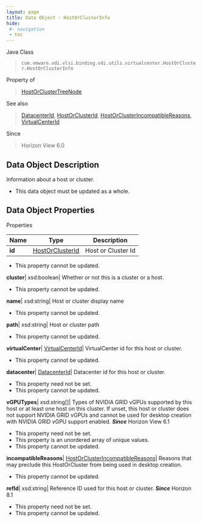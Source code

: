 ```yaml
---
layout: page
title: Data Object - HostOrClusterInfo
hide:
 #- navigation
 - toc
---
```






Java Class  
> `com.vmware.vdi.vlsi.binding.vdi.utils.virtualcenter.HostOrCluster.HostOrClusterInfo`

Property of  
> [HostOrClusterTreeNode](vdi.utils.virtualcenter.HostOrCluster.HostOrClusterTreeNode.md#field_detail)

See also  
> [DatacenterId](vdi.entity.DatacenterId.md), [HostOrClusterId](vdi.entity.HostOrClusterId.md), [HostOrClusterIncompatibleReasons](vdi.utils.virtualcenter.HostOrCluster.HostOrClusterIncompatibleReasons.md), [VirtualCenterId](vdi.entity.VirtualCenterId.md)

Since  
> Horizon View 6.0


## Data Object Description 

Information about a host or cluster. 

  * This data object must be updated as a whole.



## Data Object Properties

Properties

Name |  Type |  Description   
---|---|---  
**id**| [HostOrClusterId](vdi.entity.HostOrClusterId.md)|  Host or Cluster Id   


 * This property cannot be updated.

  
**cluster**|  xsd:boolean|  Whether or not this is a cluster or a host.   


 * This property cannot be updated.

  
**name**|  xsd:string|  Host or cluster display name   


 * This property cannot be updated.

  
**path**|  xsd:string|  Host or cluster path   


 * This property cannot be updated.

  
**virtualCenter**| [VirtualCenterId](vdi.entity.VirtualCenterId.md)|  VirtualCenter id for this host or cluster.   


 * This property cannot be updated.

  
**datacenter**| [DatacenterId](vdi.entity.DatacenterId.md)|  Datacenter id for this host or cluster.   


 * This property need not be set.
 * This property cannot be updated.

  
**vGPUTypes**|  xsd:string[]|  Types of NVIDIA GRID vGPUs supported by this host or at least one host on this cluster. If unset, this host or cluster does not support NVIDIA GRID vGPUs and cannot be used for desktop creation with NVIDIA GRID vGPU support enabled.  **_Since_** Horizon View 6.1  


 * This property need not be set.
  * This property is an unordered array of unique values.
 * This property cannot be updated.

  
**incompatibleReasons**| [HostOrClusterIncompatibleReasons](vdi.utils.virtualcenter.HostOrCluster.HostOrClusterIncompatibleReasons.md)|  Reasons that may preclude this HostOrCluster from being used in desktop creation.   


 * This property cannot be updated.

  
**refId**|  xsd:string|  Reference ID used for this host or cluster.  **_Since_** Horizon 8.1  


 * This property need not be set.
 * This property cannot be updated.

  
  

  
